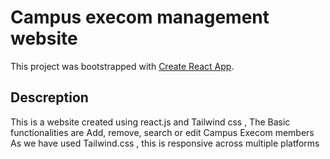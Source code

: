 # Campus execom management website

This project was bootstrapped with [Create React App](https://github.com/facebook/create-react-app).

## Descreption

This is a website created using react.js and Tailwind css , 
The Basic functionalities are Add, remove, search or edit Campus Execom members
As we have used Tailwind.css , this is responsive across multiple platforms



